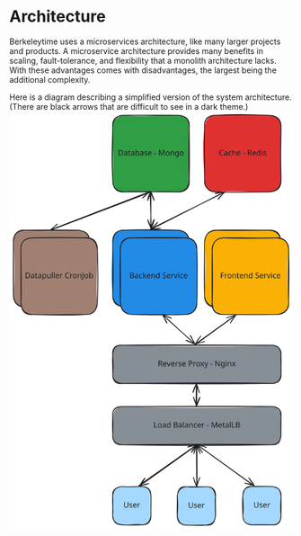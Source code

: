 # Architecture

Berkeleytime uses a microservices architecture, like many larger projects and products. A microservice architecture provides many benefits in scaling, fault-tolerance, and flexibility that a monolith architecture lacks. With these advantages comes with disadvantages, the largest being the additional complexity.

Here is a diagram describing a simplified version of the system architecture. (There are black arrows that are difficult to see in a dark theme.)
![Berkeleytime System Architectural Design](./assets/architecture-diagram.svg)
